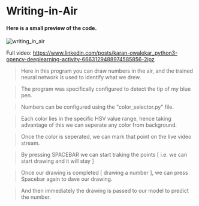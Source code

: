 # Writing-in-Air

#### Here is a small preview of the code.
![writing_in_air](https://user-images.githubusercontent.com/68480967/89462039-76fd6c80-d78a-11ea-924c-9285344df3f6.gif)

Full video: https://www.linkedin.com/posts/karan-owalekar_python3-opencv-deeplearning-activity-6663129488974585856-2ipz

> Here in this program you can draw numbers in the air, and the trained neural network is used to identify what we drew. 

> The program was specifically configured to detect the tip of my blue pen.

> Numbers can be configured using the "color_selector.py" file.

> Each color lies in the specific HSV value range, hence taking advantage of this we can seperate any color from background.

> Once the color is seperated, we can mark that point on the live video stream.

> By pressing SPACEBAR we can start traking the points [ i.e. we can start drawing and it will stay ]

> Once our drawing is completed [ drawing a number ], we can press Spacebar again to dave our drawing.

> And then immediately the drawing is passed to our model to predict the number.
